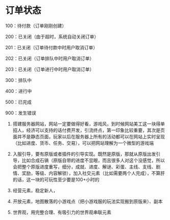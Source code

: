# 订单状态



100：待付款（订单刚刚创建）



200：已关闭（由于超时，系统自动关闭订单）

201：已关闭（订单待付款中时用户取消订单）

202：已关闭（订单排队中时用户取消订单）

203：已关闭（订单进行中时用户取消订单）



300：排队中



400：进行中



500：已完成



900：发生错误





1. 搭建服务器网站，网站一定要做得好看，游戏风，到时候网站美工这一块得单招人，经济可以支持的话付费开发，引流终点，第一印象比较重要，其次是页面并不是静态页面，玩家以后在服务器上所有的活动都可以在网站上实时呈现（比如进度、货币、任务、交易），可以把网站理解为一个微型的游戏端

   

2. 入服引导，要有原版或者插件的引导实现。既然是原版，那就从原版出发引导，比如合成石镐（原版自带的进度不显眼，而且很多人对这个没感觉，所以会把整个原版进度重写，细分，成就、进度、解谜、彩蛋、主线、支线、剧情、奖励，等级、内容解锁），加入社交元素（比如需要两个人完成），不算肝的话，这一块的可玩性至少要是100+小时的

3. 经营元素，稳定新人，

4. 开放元素，地图散落的小游戏点（把小游戏服的玩法实现搬到原版来）、副本

5. 世界观，用完整合理、有吸引力的世界观串联元素


